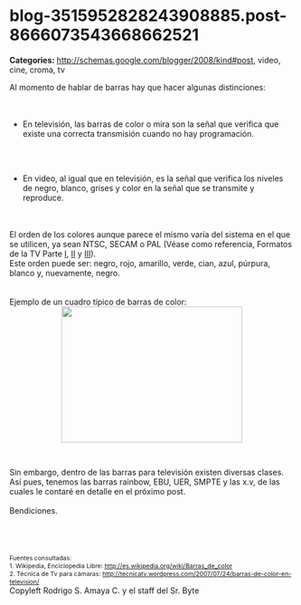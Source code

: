 # blog-3515952828243908885.post-8666073543668662521

**Categories:** http://schemas.google.com/blogger/2008/kind#post, video, cine, croma, tv

Al momento de hablar de barras hay que hacer algunas distinciones:<br
      /><br /><br /><ul><li>En televisión, las barras de color o mira son
      la señal que verifica que existe una correcta transmisión cuando no hay programación.
      </li></ul><br /><br /><ul><li>En video, al igual que en
      televisión, es la señal que verifica los niveles de negro, blanco, grises y color en la señal
      que se transmite y reproduce.</li></ul><br /><br />El orden de los
      colores aunque parece el mismo varía del sistema en el que se utilicen, ya sean NTSC, SECAM o
      PAL (Véase como referencia, Formatos de la TV Parte <a
      href="http://http//www.srbyte.com/2008/09/formatos-de-la-tv-i-parte.html">I</a>,
      <a
      href="http://http//www.srbyte.com/2008/09/formatos-de-la-tv-parte-ii.html">II</a> y
      <a
      href="http://http//www.srbyte.com/2008/10/formatos-de-la-tv-parte-iii_17.html">III</a>).<br
      />Este orden puede ser: negro, rojo, amarillo, verde, cian, azul, púrpura, blanco y,
      nuevamente, negro.<br /><br /><br />Ejemplo de un cuadro típico de barras de
      color:<br /><img id="BLOGGER_PHOTO_ID_5287650574947804866" style="DISPLAY: block;
      MARGIN: 0px auto 10px; WIDTH: 320px; CURSOR: hand; HEIGHT: 240px; TEXT-ALIGN: center" alt=""
      src="http://1.bp.blogspot.com/_JbB9KsZ238w/SWGCLsgnZsI/AAAAAAAAASk/JQUuGOZaYLU/s320/EBU_ColorBars-768x576.png"
      border="0" /><br /><a
      href="http://2.bp.blogspot.com/_JbB9KsZ238w/SWGB6BB2eXI/AAAAAAAAASc/4lzI5vV03Vw/s1600-h/EBU_ColorBars-768x576.png"></a><br
      />Sin embargo, dentro de las barras para televisión existen diversas clases. Así pues,
      tenemos las barras rainbow, EBU, UER, SMPTE y las x.v, de las cuales le contaré en detalle en
      el próximo post.<br /><br />Bendiciones.<br /><br /><br /><br
      /><br /><span style="font-size:78%;">Fuentes consultadas:</span><br
      /><span style="font-size:78%;">1. Wikipedia, Enciclopedia Libre: <a
      href="http://es.wikipedia.org/wiki/Barras_de_color">http://es.wikipedia.org/wiki/Barras_de_color</a></span><br
      /><span style="font-size:78%;">2. Técnica de Tv para cámaras: <a
      href="http://tecnicatv.wordpress.com/2007/07/24/barras-de-color-en-television/">http://tecnicatv.wordpress.com/2007/07/24/barras-de-color-en-television/</a></span><div
      class="blogger-post-footer">Copyleft Rodrigo S. Amaya C. y el staff del Sr.
      Byte</div>